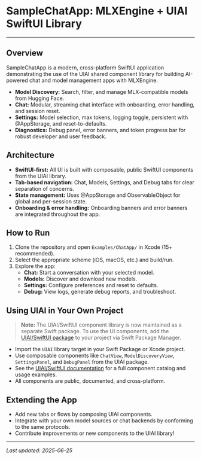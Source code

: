 # SampleChatApp: MLXEngine + UIAI SwiftUI Library

---

## Overview

SampleChatApp is a modern, cross-platform SwiftUI application demonstrating the use of the UIAI shared component library for building AI-powered chat and model management apps with MLXEngine.

- **Model Discovery:** Search, filter, and manage MLX-compatible models from Hugging Face.
- **Chat:** Modular, streaming chat interface with onboarding, error handling, and session reset.
- **Settings:** Model selection, max tokens, logging toggle, persistent with @AppStorage, and reset-to-defaults.
- **Diagnostics:** Debug panel, error banners, and token progress bar for robust developer and user feedback.

## Architecture

- **SwiftUI-first:** All UI is built with composable, public SwiftUI components from the UIAI library.
- **Tab-based navigation:** Chat, Models, Settings, and Debug tabs for clear separation of concerns.
- **State management:** Uses @AppStorage and ObservableObject for global and per-session state.
- **Onboarding & error handling:** Onboarding banners and error banners are integrated throughout the app.

## How to Run

1. Clone the repository and open `Examples/ChatApp/` in Xcode (15+ recommended).
2. Select the appropriate scheme (iOS, macOS, etc.) and build/run.
3. Explore the app:
   - **Chat:** Start a conversation with your selected model.
   - **Models:** Discover and download new models.
   - **Settings:** Configure preferences and reset to defaults.
   - **Debug:** View logs, generate debug reports, and troubleshoot.

## Using UIAI in Your Own Project

> **Note:** The UIAI/SwiftUI component library is now maintained as a separate Swift package. To use the UI components, add the [UIAI/SwiftUI package](https://github.com/yourorg/UIAI) to your project via Swift Package Manager.

- Import the `UIAI` library target in your Swift Package or Xcode project.
- Use composable components like `ChatView`, `ModelDiscoveryView`, `SettingsPanel`, and `DebugPanel` from the UIAI package.
- See the [UIAI/SwiftUI documentation](https://github.com/yourorg/UIAI) for a full component catalog and usage examples.
- All components are public, documented, and cross-platform.

## Extending the App

- Add new tabs or flows by composing UIAI components.
- Integrate with your own model sources or chat backends by conforming to the same protocols.
- Contribute improvements or new components to the UIAI library!

---

*Last updated: 2025-06-25* 